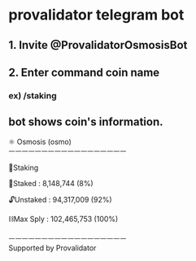 # provalidator telegram bot

## 1. Invite @ProvalidatorOsmosisBot

## 2. Enter command coin name 

### ex) /staking

## bot shows coin's information.
⚛️ Osmosis (osmo)<br>
ㅡㅡㅡㅡㅡㅡㅡㅡㅡㅡㅡㅡㅡㅡㅡㅡㅡㅡ

🥩Staking

🔐Staked : 8,148,744 (8%)

🔓Unstaked : 94,317,009 (92%)

⛓️Max Sply : 102,465,753 (100%)

ㅡㅡㅡㅡㅡㅡㅡㅡㅡㅡㅡㅡㅡㅡㅡㅡㅡㅡ<br>
Supported by Provalidator
